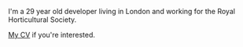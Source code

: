 I'm a 29 year old developer living in London and working for the Royal Horticultural Society.

[My CV](/piers-karsenbarg-cv/) if you're interested.